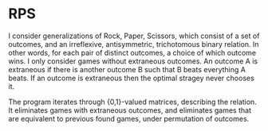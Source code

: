# RPS
 
I consider generalizations of Rock, Paper, Scissors, which consist of a set of outcomes, and an irreflexive, antisymmetric, trichotomous binary relation. In other words, for each pair of distinct outcomes, a choice of which outcome wins. I only consider games without extraneous outcomes. An outcome A is extraneous if there is another outcome B such that B beats everything A beats. If an outcome is extraneous then the optimal stragey never chooses it. 

The program iterates through {0,1}-valued matrices, describing the relation. It eliminates games with extraneous outcomes, and eliminates games that are equivalent to previous found games, under permutation of outcomes. 
